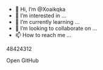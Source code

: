 - 👋 Hi, I’m @Xoaikqka
- 👀 I’m interested in ...
- 🌱 I’m currently learning ...
- 💞️ I’m looking to collaborate on ...
- 📫 How to reach me ...

<!---
Xoaikqka/Xoaikqka is a ✨ special ✨ repository because its `README.md` (this file) appears on your GitHub profile.
You can click the Preview link to take a look at your changes.
--->48424312
 
Open GitHub

